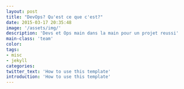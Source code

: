 ```yaml
---
layout: post
title: "DevOps? Qu'est ce que c'est?"
date: 2015-03-17 20:35:48
image: '/assets/img/'
description: 'Devs et Ops main dans la main pour un projet reussi'
main-class: 'team'
color: 
tags:
- misc
- jekyll
categories:
twitter_text: 'How to use this template'
introduction: 'How to use this template'
---
```



